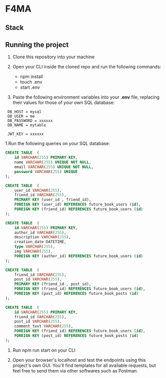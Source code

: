# F4MA

## Stack

## Running the project

1. Clone this repository into your machine
1. Open your CLI inside the cloned repo and run the following commands:

   * npm install
   * touch .env
   * start .env
  
1. Paste the following environment variables into your **.env** file, replacing their values for those of your own SQL database:

  ```
   DB_HOST = mysql
   DB_USER = me
   DB_PASSWORD = xxxxxx
   DB_NAME = mytable      
   
   JWT_KEY = xxxxxx
  ```
  
  1.Run the following queries on your SQL database:

   ```SQL
   CREATE TABLE  (
       id VARCHAR(255) PRIMARY KEY,
       name VARCHAR(255) UNIQUE NOT NULL,
       email VARCHAR(255) UNIQUE NOT NULL,
       password VARCHAR(255) UNIQUE
   );
   ```
   
   ```SQL
   CREATE TABLE  (
       user_id VARCHAR(255),
       friend_id VARCHAR(255),
       PRIMARY KEY (user_id , friend_id),
       FOREIGN KEY (user_id) REFERENCES future_book_users (id),
       FOREIGN KEY (friend_id) REFERENCES future_book_users (id)
   );
   ```
   
   ```SQL
   CREATE TABLE  (
       id VARCHAR(255) PRIMARY KEY,
       author_id VARCHAR(255),
       description VARCHAR(255),
       creation_date DATETIME,
       type VARCHAR(255),
       img VARCHAR(255),
       FOREIGN KEY (author_id) REFERENCES future_book_users (id)
   );
   ```
   
   ```SQL
   CREATE TABLE  (
       friend_id VARCHAR(255),
       post_id VARCHAR(255),
       PRIMARY KEY (friend_id , post_id),
       FOREIGN KEY (friend_id) REFERENCES future_book_users (id),
       FOREIGN KEY (post_id) REFERENCES future_book_posts (id)
   );
   ```
   
   ```SQL
   CREATE TABLE  (
       id VARCHAR(255) PRIMARY KEY,
       friend_id VARCHAR(255),
       post_id VARCHAR(255),
       comment_text VARCHAR(255),
       FOREIGN KEY (friend_id) REFERENCES future_book_users (id),
       FOREIGN KEY (post_id) REFERENCES future_book_posts (id)
   );
   ```
1. Run npm run start on your CLI

1. Open your browser's localhost and test the endpoints using this project's own GUI. You'll find templates for all available requests, but feel free to send them via other softwares such as Postman.
